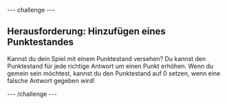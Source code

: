 \--- challenge \---

## Herausforderung: Hinzufügen eines Punktestandes

Kannst du dein Spiel mit einem Punktestand versehen? Du kannst den Punktestand für jede richtige Antwort um einen Punkt erhöhen. Wenn du gemein sein möchtest, kannst du den Punktestand auf 0 setzen, wenn eine falsche Antwort gegeben wird!

\--- /challenge \---